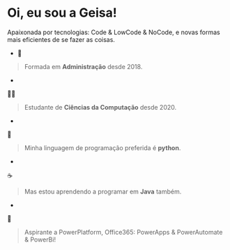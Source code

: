 # Oi, eu sou  a Geisa! 

Apaixonada por tecnologias: Code & LowCode & NoCode, e novas formas mais eficientes de se fazer as coisas. 

- 💼
> Formada em **Administração** desde 2018.
-
👩‍💻 
> Estudante de **Ciências da Computação** desde 2020. 
-
🐍
> Minha linguagem de programação preferida é **python**.
-
☕
> Mas estou aprendendo a programar em **Java** também.
-
🚀
> Aspirante a PowerPlatform, Office365: PowerApps & PowerAutomate & PowerBi!
